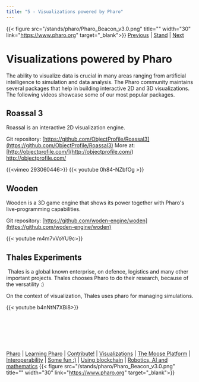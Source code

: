 ```yaml
---
title: "5 - Visualizations powered by Pharo"
--- 
```

{{< figure src="/stands/pharo/Pharo_Beacon_v3.0.png" title="" width="30" link="https://www.pharo.org" target="_blank">}}
[Previous](/stands/pharo/contribute-pharo) | [Stand](/stands/pharo) | [Next](/stands/pharo/pharo-software-analysis) 
​​​​​

Visualizations powered by Pharo
==========

The ability to visualize data is crucial in many areas ranging from artificial intelligence to simulation and data analysis.
The Pharo community maintains several packages that help in building interactive 2D and 3D visualizations.
The following videos showcase some of our most popular packages.

Roassal 3 
---------------
Roassal is an interactive 2D visualization engine.

Git repository: [https://github.com/ObjectProfile/Roassal3](https://github.com/ObjectProfile/Roassal3)
More at: [http://objectprofile.com/​](http://objectprofile.com/​ ) http://objectprofile.com/​ 

{{<vimeo 293060446>}}
{{< youtube 0h84-NZbfOg >}}

Wooden
---------------

Wooden is a 3D game engine that shows its power together with Pharo's live-programming capabilities.

Git repository: [https://github.com/woden-engine/woden​](https://github.com/woden-engine/woden​)

{{< youtube m4m7vVoYU9c>}}


Thales Experiments
---------------

​​​​​
Thales is a global known enterprise, on defence, logistics and many other important projects. 
Thales chooses Pharo to do their research, because of the versatility :) 

On the context of visualization, Thales uses pharo for managing simulations.


{{< youtube b4nNtN7XBi8>}}






​​​​​

​​​​​


​​​​​




[Pharo](/stands/pharo/pharo) 
| [Learning Pharo](/stands/pharo/learning-pharo) 
| [Contribute!](/stands/pharo/contribute-pharo)
| [Visualizations](/stands/pharo/visualfwk)
| [The Moose Platform](/stands/pharo/pharo-software-analysis)
| [Interoperability](/stands/pharo/pharojs)
| [Some fun :)](/stands/pharo/fun-with-pharo)
| [Using blockchain](/stands/pharo/pharo-blockchain)
| [Robotics, AI and mathematics](/stands/pharo/pharo-robotics)
{{< figure src="/stands/pharo/Pharo_Beacon_v3.0.png" title="" width="30" link="https://www.pharo.org" target="_blank">}}

